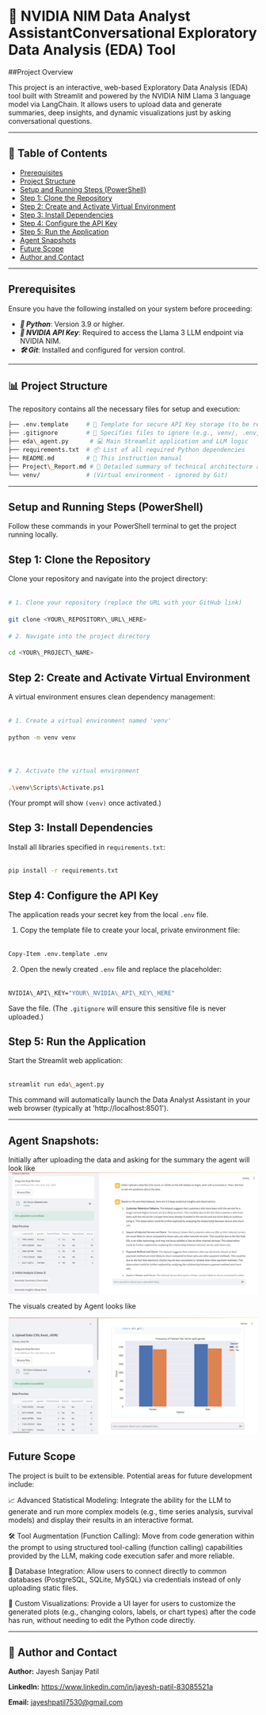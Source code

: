 # 🤖 NVIDIA NIM Data Analyst AssistantConversational Exploratory Data Analysis (EDA) Tool



##Project Overview

This project is an interactive, web-based Exploratory Data Analysis (EDA) tool built with Streamlit and powered by the NVIDIA NIM Llama 3 language model via LangChain. It allows users to upload data and generate summaries, deep insights, and dynamic visualizations just by asking conversational questions.

---

## 🧭 Table of Contents

- [Prerequisites](#Prerequisites)
- [Project Structure](#-Project-structure)
- [Setup and Running Steps (PowerShell)](#Setup-and-Running-Steps-(PowerShell))
- [Step 1: Clone the Repository](#Step-1:-Clone-the-Repository)
- [Step 2: Create and Activate Virtual Environment](#Step-2:-Create-and-Activate-Virtual-Environment)
- [Step 3: Install Dependencies](#Step-3:-Install-Dependencies)
- [Step 4: Configure the API Key](#Step-4:-Configure-the-API-Key)
- [Step 5: Run the Application](#Step-5:-Run-the-Application)
- [Agent Snapshots](#Agent-Snapshots)
- [Future Scope](#Future-Scope)
- [Author and Contact](#-author-and-contact)

---

## Prerequisites

Ensure you have the following installed on your system before proceeding:

- ***🐍 Python***: Version 3.9 or higher.
- ***🔑 NVIDIA API Key***: Required to access the Llama 3 LLM endpoint via NVIDIA NIM.
- ***🛠️ Git***: Installed and configured for version control.

---

## 📊 Project Structure

The repository contains all the necessary files for setup and execution:

```bash
├── .env.template     # 🔑 Template for secure API Key storage (to be renamed to .env)
├── .gitignore        # 🚫 Specifies files to ignore (e.g., venv/, .env, local data)
├── eda\_agent.py      # 💻 Main Streamlit application and LLM logic
├── requirements.txt  # 📦 List of all required Python dependencies
├── README.md         # 📄 This instruction manual
├── Project\_Report.md # 📝 Detailed summary of technical architecture and LLM prompting
└── venv/             # (Virtual environment - ignored by Git)
```

---

## Setup and Running Steps (PowerShell)

Follow these commands in your PowerShell terminal to get the project running locally.

## Step 1: Clone the Repository

Clone your repository and navigate into the project directory:

```bash

# 1. Clone your repository (replace the URL with your GitHub link)

git clone <YOUR\_REPOSITORY\_URL\_HERE>

# 2. Navigate into the project directory

cd <YOUR\_PROJECT\_NAME>

```

## Step 2: Create and Activate Virtual Environment

A virtual environment ensures clean dependency management:

```bash

# 1. Create a virtual environment named 'venv'

python -m venv venv



# 2. Activate the virtual environment

.\venv\Scripts\Activate.ps1

```

(Your prompt will show `(venv)` once activated.)


## Step 3: Install Dependencies

Install all libraries specified in `requirements.txt`:

```bash

pip install -r requirements.txt

```

## Step 4: Configure the API Key

The application reads your secret key from the local `.env` file.


1. Copy the template file to create your local, private environment file:

```bash

Copy-Item .env.template .env

```

2. Open the newly created `.env` file and replace the placeholder:

```bash

NVIDIA\_API\_KEY="YOUR\_NVIDIA\_API\_KEY\_HERE"

```

Save the file. (The `.gitignore` will ensure this sensitive file is never uploaded.)


## Step 5: Run the Application

Start the Streamlit web application:

```bash

streamlit run eda\_agent.py

```

This command will automatically launch the Data Analyst Assistant in your web browser (typically at 'http://localhost:8501').

---

## Agent Snapshots:
Initially after uploading the data and asking for the summary the agent will look like
![Generate Insight(Deep Dive)](Images/Deep_Insight.jpg)

The visuals created by Agent looks like

![Visual Sample](Images/Visuals.jpg)

## Future Scope

The project is built to be extensible. Potential areas for future development include:

📈 Advanced Statistical Modeling: Integrate the ability for the LLM to generate and run more complex models (e.g., time series analysis, survival models) and display their results in an interactive format.

🛠️ Tool Augmentation (Function Calling): Move from code generation within the prompt to using structured tool-calling (function calling) capabilities provided by the LLM, making code execution safer and more reliable.

💾 Database Integration: Allow users to connect directly to common databases (PostgreSQL, SQLite, MySQL) via credentials instead of only uploading static files.

🎨 Custom Visualizations: Provide a UI layer for users to customize the generated plots (e.g., changing colors, labels, or chart types) after the code has run, without needing to edit the Python code directly.

---

## 📧 Author and Contact

**Author:** Jayesh Sanjay Patil

**LinkedIn:** https://www.linkedin.com/in/jayesh-patil-83085521a

**Email:** jayeshpatil7530@gmail.com
